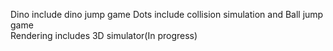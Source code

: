 Dino include dino jump game
Dots include collision simulation and Ball jump game  
Rendering includes 3D simulator(In progress)
